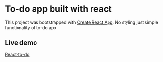 # To-do app built with react

This project was bootstrapped with [Create React App](https://github.com/facebook/create-react-app).
No styling just simple functionality of to-do app

## Live demo
[React-to-do](https://markons1990.github.io/react-to-do/)

